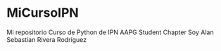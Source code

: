 # MiCursoIPN
Mi repositorio Curso de Python de IPN AAPG Student Chapter
Soy Alan Sebastian Rivera Rodríguez

